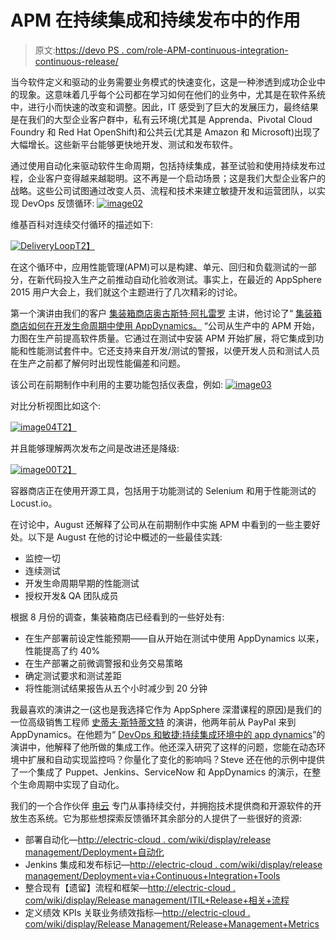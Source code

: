 # APM 在持续集成和持续发布中的作用

> 原文:[https://devo PS . com/role-APM-continuous-integration-continuous-release/](https://devops.com/role-apm-continuous-integration-continuous-release/)

当今软件定义和驱动的业务需要业务模式的快速变化，这是一种渗透到成功企业中的现象。这意味着几乎每个公司都在学习如何在他们的业务中，尤其是在软件系统中，进行小而快速的改变和调整。因此，IT 感受到了巨大的发展压力，最终结果是在我们的大型企业客户群中，私有云环境(尤其是 Apprenda、Pivotal Cloud Foundry 和 Red Hat OpenShift)和公共云(尤其是 Amazon 和 Microsoft)出现了大幅增长。这些新平台能够更快地开发、测试和发布软件。

通过使用自动化来驱动软件生命周期，包括持续集成，甚至试验和使用持续发布过程，企业客户变得越来越聪明。这不再是一个启动场景；这是我们大型企业客户的战略。这些公司试图通过改变人员、流程和技术来建立敏捷开发和运营团队，以实现 DevOps 反馈循环:
[![image02](../Images/0150d733529bd2d14b2d0c4dce279ec2.png)](https://devops.com/wp-content/uploads/2016/01/image02-1.png)

维基百科对连续交付循环的描述如下:

[![DeliveryLoop](../Images/ddb6d359974cef286a6ee6310456f973.png)T2】](https://devops.com/wp-content/uploads/2016/01/DeliveryLoop.png)

在这个循环中，应用性能管理(APM)可以是构建、单元、回归和负载测试的一部分，在新代码投入生产之前推动自动化验收测试。事实上，在最近的 AppSphere 2015 用户大会上，我们就这个主题进行了几次精彩的讨论。

第一个演讲由我们的客户 [集装箱商店](http://www.containerstore.com/)[奥古斯特·阿扎雷罗](https://twitter.com/ajazzarello) 主讲，他讨论了“ [集装箱商店如何在开发生命周期中使用 AppDynamics。](https://www.youtube.com/watch?v=gEVTbp8YYe8) “公司从生产中的 APM 开始，力图在生产前提高软件质量。它通过在测试中安装 APM 开始扩展，将它集成到功能和性能测试套件中。它还支持来自开发/测试的警报，以便开发人员和测试人员在生产之前都了解何时出现性能偏差和问题。

该公司在前期制作中利用的主要功能包括仪表盘，例如: [![image03](../Images/161e7e13892e286da49ef62ca9a643ae.png)](https://devops.com/wp-content/uploads/2016/01/image03.png) 

对比分析视图比如这个:

[![image04](../Images/af117583965db5fd2339384aa7020e92.png)T2】](https://devops.com/wp-content/uploads/2016/01/image04.png)

并且能够理解两次发布之间是改进还是降级:

[![image00](../Images/6a675dab84c797043efccc1d3c694eb1.png)T2】](https://devops.com/wp-content/uploads/2016/01/image00.png)

容器商店正在使用开源工具，包括用于功能测试的 Selenium 和用于性能测试的 Locust.io。

在讨论中，August 还解释了公司从在前期制作中实施 APM 中看到的一些主要好处。以下是 August 在他的讨论中概述的一些最佳实践:

*   监控一切
*   连续测试
*   开发生命周期早期的性能测试
*   授权开发& QA 团队成员

根据 8 月份的调查，集装箱商店已经看到的一些好处有:

*   在生产部署前设定性能预期——自从开始在测试中使用 AppDynamics 以来，性能提高了约 40%
*   在生产部署之前微调警报和业务交易策略
*   确定测试要求和测试差距
*   将性能测试结果报告从五个小时减少到 20 分钟

我最喜欢的演讲之一(这也是我选择它作为 AppSphere 深潜课程的原因)是我们的一位高级销售工程师 [史蒂夫·斯特蒂文特](https://twitter.com/s_sturtevant) 的演讲，他两年前从 PayPal 来到 AppDynamics。在他题为“ [DevOps 和敏捷:持续集成环境中的 app dynamics](https://www.youtube.com/watch?v=H1VaZIsR4g4)”的演讲中，他解释了他所做的集成工作。他还深入研究了这样的问题，您能在动态环境中扩展和自动实现监控吗？你量化了变化的影响吗？Steve 还在他的示例中提供了一个集成了 Puppet、Jenkins、ServiceNow 和 AppDynamics 的演示，在整个生命周期中实现了自动化。

我们的一个合作伙伴 [电云](http://electric-cloud.com/) 专门从事持续交付，并拥抱技术提供商和开源软件的开放生态系统。它为那些想探索反馈循环其余部分的人提供了一些很好的资源:

*   部署自动化—[http://electric-cloud . com/wiki/display/release management/Deployment+自动化](http://electric-cloud.com/wiki/display/releasemanagement/Deployment+Automation)
*   Jenkins 集成和发布标记—[http://electric-cloud . com/wiki/display/release management/Deployment+via+Continuous+Integration+Tools](http://electric-cloud.com/wiki/display/releasemanagement/Deployment+via+Continuous+Integration+Tools)
*   整合现有【遗留】流程和框架—[http://electric-cloud . com/wiki/display/Release management/ITIL+Release+相关+流程](http://electric-cloud.com/wiki/display/releasemanagement/ITIL+Release+Related+Processes)
*   定义绩效 KPIs 关联业务绩效指标—[http://electric-cloud . com/wiki/display/Release Management/Release+Management+Metrics](http://electric-cloud.com/wiki/display/releasemanagement/Release+Management+Metrics)
